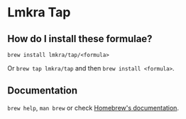 # Lmkra Tap

## How do I install these formulae?

`brew install lmkra/tap/<formula>`

Or `brew tap lmkra/tap` and then `brew install <formula>`.

## Documentation

`brew help`, `man brew` or check [Homebrew's documentation](https://docs.brew.sh).
